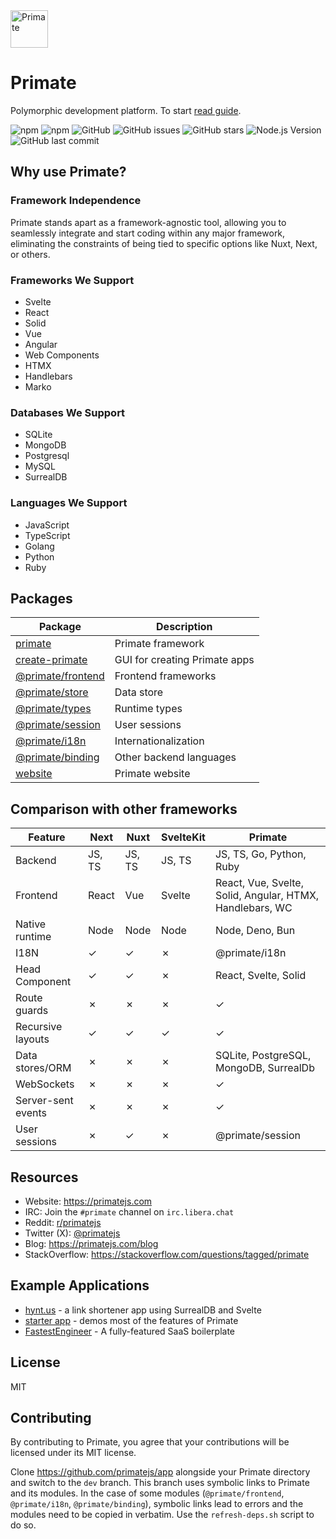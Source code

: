 <img src="https://raw.githubusercontent.com/primatejs/primate/master/assets/logo.svg" alt="Primate" width="60"/>

# Primate

Polymorphic development platform. To start [read guide].

![npm](https://img.shields.io/npm/v/primate)
![npm](https://img.shields.io/npm/dt/primate)
![GitHub](https://img.shields.io/github/license/primatejs/primate)
![GitHub issues](https://img.shields.io/github/issues/primatejs/primate)
![GitHub stars](https://img.shields.io/github/stars/primatejs/primate)
![Node.js Version](https://img.shields.io/node/v/primate)
![GitHub last commit](https://img.shields.io/github/last-commit/primatejs/primate)

## Why use Primate?

### Framework Independence

Primate stands apart as a framework-agnostic tool, allowing you to seamlessly
integrate and start coding within any major framework, eliminating the
constraints of being tied to specific options like Nuxt, Next, or others.

### Frameworks We Support

- Svelte
- React
- Solid
- Vue
- Angular
- Web Components
- HTMX
- Handlebars
- Marko

### Databases We Support

- SQLite
- MongoDB
- Postgresql
- MySQL
- SurrealDB

### Languages We Support

- JavaScript
- TypeScript
- Golang
- Python
- Ruby

## Packages

| Package                                     | Description                   |
|---------------------------------------------|-------------------------------|
|[primate](packages/primate)                  | Primate framework             |
|[create-primate](packages/create-primate)    | GUI for creating Primate apps |
|[@primate/frontend](packages/frontend)       | Frontend frameworks           |
|[@primate/store](packages/store)             | Data store                    |
|[@primate/types](packages/types)             | Runtime types                 |
|[@primate/session](packages/session)         | User sessions                 |
|[@primate/i18n](packages/i18n)               | Internationalization          |
|[@primate/binding](packages/binding)         | Other backend languages       |
|[website](packages/website)                  | Primate website               |

## Comparison with other frameworks

|Feature           |Next  |Nuxt  |SvelteKit|Primate                                                 |
|------------------|------|------|---------|--------------------------------------------------------|
|Backend           |JS, TS|JS, TS|JS, TS   |JS, TS, Go, Python, Ruby                                |
|Frontend          |React |Vue   |Svelte   |React, Vue, Svelte, Solid, Angular, HTMX, Handlebars, WC|
|Native runtime    |Node  |Node  |Node     |Node, Deno, Bun                                         |
|I18N              |✓     |✓     |✗        |@primate/i18n                                           |
|Head Component    |✓     |✓     |✗        |React, Svelte, Solid                                    |
|Route guards      |✗     |✗     |✗        |✓                                                       |
|Recursive layouts |✓     |✓     |✓        |✓                                                       |
|Data stores/ORM   |✗     |✗     |✗        |SQLite, PostgreSQL, MongoDB, SurrealDb                  |
|WebSockets        |✗     |✗     |✗        |✓                                                       |
|Server-sent events|✗     |✗     |✗        |✓                                                       |
|User sessions     |✗     |✓     |✗        |@primate/session                                        |

## Resources

* Website: https://primatejs.com
* IRC: Join the `#primate` channel on `irc.libera.chat`
* Reddit: [r/primatejs](https://reddit.com/r/primatejs)
* Twitter (X): [@primatejs](https://x.com/primatejs)
* Blog: https://primatejs.com/blog
* StackOverflow: https://stackoverflow.com/questions/tagged/primate

## Example Applications

- [hynt.us](https://github.com/profullstack/hynt-web) - a link shortener app using SurrealDB and Svelte
- [starter app](https://github.com/primatejs/app) - demos most of the features of Primate
- [FastestEngineer](https://fastest.engineer) - A fully-featured SaaS boilerplate

## License

MIT

## Contributing

By contributing to Primate, you agree that your contributions will be licensed
under its MIT license.

Clone https://github.com/primatejs/app alongside your Primate directory and
switch to the `dev` branch. This branch uses symbolic links to Primate and its
modules. In the case of some modules (`@primate/frontend`, `@primate/i18n`,
`@primate/binding`), symbolic links lead to errors and the modules need to be
copied in verbatim. Use the `refresh-deps.sh` script to do so.

[read guide]: https://primatejs.com/guide/getting-started
